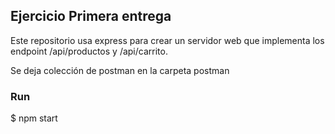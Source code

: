 ## Ejercicio Primera entrega

Este repositorio usa express para crear un servidor web que implementa los endpoint /api/productos y /api/carrito.

Se deja colección de postman en la carpeta postman

### Run

$ npm start